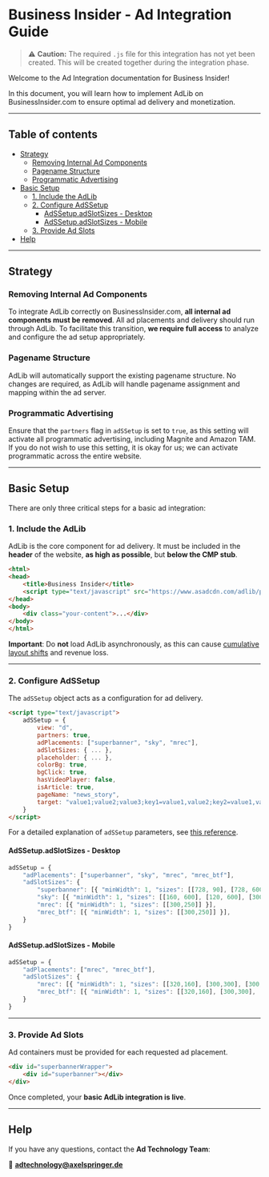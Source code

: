 # Business Insider - Ad Integration Guide

> ⚠️ **Caution:** The required `.js` file for this integration has not yet been created. This will be created together during the integration phase.

Welcome to the Ad Integration documentation for Business Insider!

In this document, you will learn how to implement AdLib on BusinessInsider.com to ensure optimal ad delivery and monetization.

---

## Table of contents

- [Strategy](#strategy)
   - [Removing Internal Ad Components](#removing-internal-ad-components)
   - [Pagename Structure](#pagename-structure)
   - [Programmatic Advertising](#programmatic-advertising)
- [Basic Setup](#basic-setup)
   - [1. Include the AdLib](#1-include-the-adlib)
   - [2. Configure AdSSetup](#2-configure-adssetup)
      - [AdSSetup.adSlotSizes - Desktop](#adssetupadslotsizes---desktop)
      - [AdSSetup.adSlotSizes - Mobile](#adssetupadslotsizes---mobile)
   - [3. Provide Ad Slots](#3-provide-ad-slots)
- [Help](#help)

---

## Strategy

### Removing Internal Ad Components

To integrate AdLib correctly on BusinessInsider.com, **all internal ad components must be removed**. All ad placements and delivery should run through AdLib. To facilitate this transition, **we require full access** to analyze and configure the ad setup appropriately.

### Pagename Structure

AdLib will automatically support the existing pagename structure. No changes are required, as AdLib will handle pagename assignment and mapping within the ad server.

### Programmatic Advertising

Ensure that the `partners` flag in `adSSetup` is set to `true`, as this setting will activate all programmatic advertising, including Magnite and Amazon TAM. If you do not wish to use this setting, it is okay for us; we can activate programmatic across the entire website.

---

## Basic Setup

There are only three critical steps for a basic ad integration:

### 1. Include the AdLib

AdLib is the core component for ad delivery. It must be included in the **header** of the website, **as high as possible**, but **below the CMP stub**.

```html
<html>
<head>
    <title>Business Insider</title>
    <script type="text/javascript" src="https://www.asadcdn.com/adlib/pages/businessinsider.js"></script>
</head>
<body>
    <div class="your-content">...</div>
</body>
</html>
```

**Important**: Do **not** load AdLib asynchronously, as this can cause [cumulative layout shifts](https://github.com/spring-media/adsolutions-implementationReference/blob/master/cumulative-layout-shift.md) and revenue loss.

---

### 2. Configure AdSSetup

The `adSSetup` object acts as a configuration for ad delivery.

```html
<script type="text/javascript">
    adSSetup = {
        view: "d",
        partners: true,
        adPlacements: ["superbanner", "sky", "mrec"],
        adSlotSizes: { ... },
        placeholder: { ... },
        colorBg: true,
        bgClick: true,
        hasVideoPlayer: false,
        isArticle: true,
        pageName: "news_story",
        target: "value1;value2;value3;key1=value1,value2;key2=value1,value2;"
    }
</script>
```

For a detailed explanation of `adSSetup` parameters, see [this reference](https://github.com/spring-media/adsolutions-implementationReference/blob/master/general/adSSetup-in-detail.md).

#### AdSSetup.adSlotSizes - Desktop

```javascript
adSSetup = {
    "adPlacements": ["superbanner", "sky", "mrec", "mrec_btf"],
    "adSlotSizes": { 
        "superbanner": [{ "minWidth": 1, "sizes": [[728, 90], [728, 600]] }], 
        "sky": [{ "minWidth": 1, "sizes": [[160, 600], [120, 600], [300, 600]] }],
        "mrec": [{ "minWidth": 1, "sizes": [[300,250]] }],
        "mrec_btf": [{ "minWidth": 1, "sizes": [[300,250]] }],
    }
}
```

#### AdSSetup.adSlotSizes - Mobile

```javascript
adSSetup = {
    "adPlacements": ["mrec", "mrec_btf"],
    "adSlotSizes": { 
        "mrec": [{ "minWidth": 1, "sizes": [[320,160], [300,300], [300,250]] }],
        "mrec_btf": [{ "minWidth": 1, "sizes": [[320,160], [300,300], [300,250]] }],
    }
}
```

---

### 3. Provide Ad Slots

Ad containers must be provided for each requested ad placement.

```html
<div id="superbannerWrapper">
    <div id="superbanner"></div>
</div>
```

Once completed, your **basic AdLib integration is live**.

---

## Help

If you have any questions, contact the **Ad Technology Team**:

📧 **adtechnology@axelspringer.de**